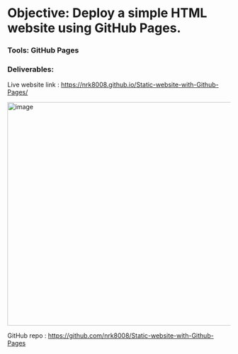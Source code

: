 # Objective: Deploy a simple HTML website using GitHub Pages.

  ### Tools: GitHub Pages

  ### Deliverables: 
  Live website link : https://nrk8008.github.io/Static-website-with-Github-Pages/ 

  <img width="960" height="504" alt="image" src="https://github.com/user-attachments/assets/023ef4bc-7869-4515-aee4-b73ce68738ba" />

    
  GitHub repo : https://github.com/nrk8008/Static-website-with-Github-Pages 

  
